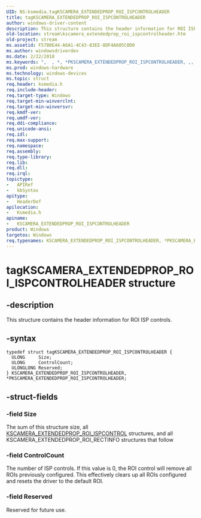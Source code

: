 ```yaml
---
UID: NS:ksmedia.tagKSCAMERA_EXTENDEDPROP_ROI_ISPCONTROLHEADER
title: tagKSCAMERA_EXTENDEDPROP_ROI_ISPCONTROLHEADER
author: windows-driver-content
description: This structure contains the header information for ROI ISP controls.
old-location: stream\kscamera_extendedprop_roi_ispcontrolheader.htm
old-project: stream
ms.assetid: F57B0E44-A6A1-4C43-83EE-8DF4A605C0D0
ms.author: windowsdriverdev
ms.date: 2/22/2018
ms.keywords: ",  , *, *PKSCAMERA_EXTENDEDPROP_ROI_ISPCONTROLHEADER, ,, A, C, D, E, H, I, K, KSCAMERA_EXTENDEDPROP_ROI_ISPCONTROLHEADER, KSCAMERA_EXTENDEDPROP_ROI_ISPCONTROLHEADER structure [Streaming Media Devices], L, M, N, O, P, PKSCAMERA_EXTENDEDPROP_ROI_ISPCONTROLHEADER, PKSCAMERA_EXTENDEDPROP_ROI_ISPCONTROLHEADER structure pointer [Streaming Media Devices], R, S, T, X, _, a, g, ksmedia/KSCAMERA_EXTENDEDPROP_ROI_ISPCONTROLHEADER, ksmedia/PKSCAMERA_EXTENDEDPROP_ROI_ISPCONTROLHEADER, stream.kscamera_extendedprop_roi_ispcontrolheader, t, tagKSCAMERA_EXTENDEDPROP_ROI_ISPCONTROLHEADER"
ms.prod: windows-hardware
ms.technology: windows-devices
ms.topic: struct
req.header: ksmedia.h
req.include-header: 
req.target-type: Windows
req.target-min-winverclnt: 
req.target-min-winversvr: 
req.kmdf-ver: 
req.umdf-ver: 
req.ddi-compliance: 
req.unicode-ansi: 
req.idl: 
req.max-support: 
req.namespace: 
req.assembly: 
req.type-library: 
req.lib: 
req.dll: 
req.irql: 
topictype:
-	APIRef
-	kbSyntax
apitype:
-	HeaderDef
apilocation:
-	Ksmedia.h
apiname:
-	KSCAMERA_EXTENDEDPROP_ROI_ISPCONTROLHEADER
product: Windows
targetos: Windows
req.typenames: KSCAMERA_EXTENDEDPROP_ROI_ISPCONTROLHEADER, *PKSCAMERA_EXTENDEDPROP_ROI_ISPCONTROLHEADER
---
```


# tagKSCAMERA_EXTENDEDPROP_ROI_ISPCONTROLHEADER structure


## -description


This structure contains the header information for ROI ISP controls.


## -syntax


````
typedef struct tagKSCAMERA_EXTENDEDPROP_ROI_ISPCONTROLHEADER {
  ULONG     Size;
  ULONG     ControlCount;
  ULONGLONG Reserved;
} KSCAMERA_EXTENDEDPROP_ROI_ISPCONTROLHEADER, *PKSCAMERA_EXTENDEDPROP_ROI_ISPCONTROLHEADER;
````


## -struct-fields




### -field Size

The sum of this structure size, all <a href="..\ksmedia\ns-ksmedia-tagkscamera_extendedprop_roi_ispcontrol.md">KSCAMERA_EXTENDEDPROP_ROI_ISPCONTROL</a> structures, and all KSCAMERA_EXTENDEDPROP_ROI_RECTINFO structures that follow


### -field ControlCount

The number of ISP controls. If this value is 0, the ROI control will remove all ROIs previously configured. This effectively clears up all ROIs configured and resets the driver to the default ROI.


### -field Reserved

Reserved for future use.

